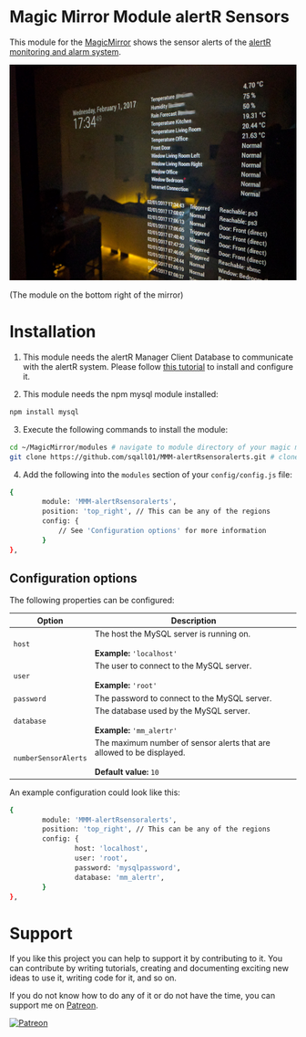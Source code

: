 # Magic Mirror Module alertR Sensors
This module for the [MagicMirror](https://github.com/MichMich/MagicMirror) shows the sensor alerts of the [alertR monitoring and alarm system](https://github.com/sqall01/alertR).

![MagicMirror](pics/magicmirror.jpg)

(The module on the bottom right of the mirror)

# Installation

1. This module needs the alertR Manager Client Database to communicate with the alertR system. Please follow [this tutorial](https://github.com/sqall01/alertR/wiki/Tutorial-ManagerClientDatabase) to install and configure it.

2. This module needs the npm mysql module installed:

```bash
npm install mysql
```

3. Execute the following commands to install the module:

```bash
cd ~/MagicMirror/modules # navigate to module directory of your magic mirror
git clone https://github.com/sqall01/MMM-alertRsensoralerts.git # clone this module
```

4. Add the following into the `modules` section of your `config/config.js` file:

```bash
{
        module: 'MMM-alertRsensoralerts',
        position: 'top_right', // This can be any of the regions
        config: {
            // See 'Configuration options' for more information
        }
},
```

## Configuration options

The following properties can be configured:

| Option                        | Description
| ----------------------------  | -----------
| `host`                        | The host the MySQL server is running on. <br><br> **Example:** `'localhost'`
| `user`                        | The user to connect to the MySQL server. <br><br> **Example:** `'root'`
| `password`                    | The password to connect to the MySQL server.
| `database`                    | The database used by the MySQL server. <br><br> **Example:** `'mm_alertr'`
| `numberSensorAlerts`                     | The maximum number of sensor alerts that are allowed to be displayed. <br><br> **Default value:** `10`

An example configuration could look like this:

```bash
{
        module: 'MMM-alertRsensoralerts',
        position: 'top_right', // This can be any of the regions
        config: {
                host: 'localhost',
                user: 'root',
                password: 'mysqlpassword',
                database: 'mm_alertr',
        }
},
```


# Support

If you like this project you can help to support it by contributing to it. You can contribute by writing tutorials, creating and documenting exciting new ideas to use it, writing code for it, and so on.

If you do not know how to do any of it or do not have the time, you can support me on [Patreon](https://www.patreon.com/sqall).

[![Patreon](https://c5.patreon.com/external/logo/become_a_patron_button.png)](https://www.patreon.com/sqall)
